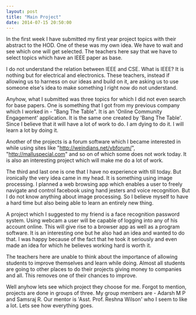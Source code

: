 ```yaml
---
layout: post
title: "Main Project"
date: 2014-07-15 20:50:00
---
```


In the first week I have submitted my first year project topics with their abstract to the HOD. One of these was my own idea. We have to wait and see which one will get selected. The teachers here say that we have to select topics which have an IEEE paper as base.

I do not understand the relation between IEEE and CSE. What is IEEE? It is nothing but for electrical and electronics. These teachers, instead if allowing us to harness on our ideas and build on it, are asking us to use someone else's idea to make something I right now do not understand.

Anyhow, what I submitted was three topics for which I did not even search for base papers. One is something that I got from my previous company which I worked in - "Bang The Table". It is an 'Online Community Engagement' application. It is the same one created by 'Bang The Table'. Since I believe that it will have a lot of work to do. I am dying to do it. I will learn a lot by doing it.

Another of the projects is a forum software which I became interested in while using sites like "http://weindians.net/vbforum/", "http://malluspecial.com" and so on of which some does not work today. It is also an interesting project which will make me do a lot of work.

The third and last one is one that I have no experience with till today. But ironically the very idea came in my head. It is something using image processing. I planned a web browsing app which enables a user to freely navigate and control facebook using hand jesters and voice recognition. But I do not know anything about image processing. So I believe myself to have a hard time but also being able to learn an entirely new thing.

A project which I suggested to my friend is a face recognition password system. Using webcam a user will be capable of logging into any of his account online. This will give rise to a browser app as well as a program software. It is an interesting one but he also had an idea and wanted to do that. I was happy because of the fact that he took it seriously and even made an idea for which he believes working hard is worth it.

The teachers here are unable to think about the importance of allowing students to improve themselves and learn while doing. Almost all students are going to other places to do their projects giving money to companies and all. This removes one of their chances to improve.

Well anyhow lets see which project they choose for me. Forgot to mention, projects are done in groups of three. My group members are - Adarsh M P and Samsraj R. Our mentor is 'Asst. Prof. Reshna Wilson' who I seem to like a lot. Lets see how everything goes.
